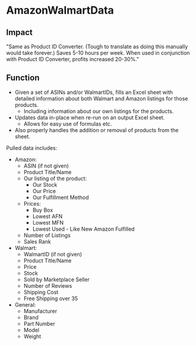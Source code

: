 # AmazonWalmartData

## Impact
"Same as Product ID Converter. (Tough to translate as doing this manually would take forever.) Saves 5-10 hours per week. When used in conjunction with Product ID Converter, profits increased 20-30%."

## Function
* Given a set of ASINs and/or WalmartIDs, fills an Excel sheet with detailed information about both Walmart and Amazon listings for those products.
  * Including information about our own listings for the products.
* Updates data in-place when re-run on an output Excel sheet.
  * Allows for easy use of formulas etc.
* Also properly handles the addition or removal of products from the sheet.

Pulled data includes:
* Amazon:
  * ASIN (if not given)
  * Product Title/Name
  * Our listing of the product:
    * Our Stock
    * Our Price
    * Our Fulfillment Method
  * Prices:
    * Buy Box
    * Lowest AFN
    * Lowest MFN
    * Lowest Used - Like New Amazon Fulfilled
  * Number of Listings
  * Sales Rank
* Walmart:
  * WalmartID (if not given)
  * Product Title/Name
  * Price
  * Stock
  * Sold by Marketplace Seller
  * Number of Reviews
  * Shipping Cost
  * Free Shipping over 35
* General:
  * Manufacturer
  * Brand
  * Part Number
  * Model
  * Weight
